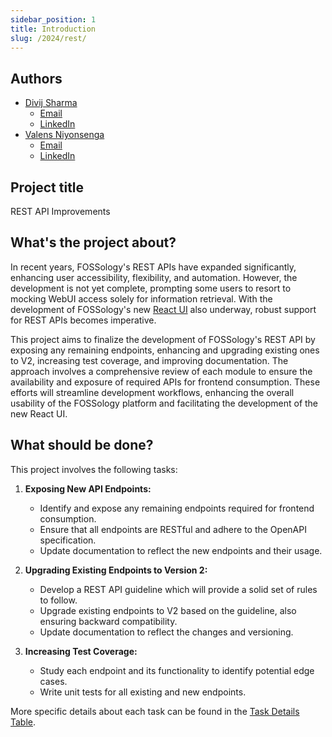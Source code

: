 ```yaml
---
sidebar_position: 1
title: Introduction
slug: /2024/rest/
---
```


<!--
SPDX-License-Identifier: CC-BY-SA-4.0

SPDX-FileCopyrightText: 2024 Divij Sharma <divijs75@gmail.com>
-->

## Authors

- [Divij Sharma](https://github.com/dvjsharma)
  - [Email](mailto:divijs75@gmail.com)
  - [LinkedIn](https://linkedin.com/in/dvjsharma)
- [Valens Niyonsenga](https://github.com/valens200)
  - [Email](mailto:valensniyonsenga2003@gmail.com)
  - [LinkedIn](https://www.linkedin.com/in/valens-niyonsenga-947440228/)

## Project title

REST API Improvements

## What's the project about?

In recent years, FOSSology's REST APIs have expanded significantly, enhancing user accessibility, flexibility, and automation. However, the development is not yet complete, prompting some users to resort to mocking WebUI access solely for information retrieval. With the development of FOSSology's new [React UI](https://github.com/fossology/FOSSologyUI) also underway, robust support for REST APIs becomes imperative.

This project aims to finalize the development of FOSSology's REST API by exposing any remaining endpoints, enhancing and upgrading existing ones to V2, increasing test coverage, and improving documentation. The approach involves a comprehensive review of each module to ensure the availability and exposure of required APIs for frontend consumption. These efforts will streamline development workflows, enhancing the overall usability of the FOSSology platform and facilitating the development of the new React UI.

## What should be done?

This project involves the following tasks:

1. **Exposing New API Endpoints:**

   - Identify and expose any remaining endpoints required for frontend consumption.
   - Ensure that all endpoints are RESTful and adhere to the OpenAPI specification.
   - Update documentation to reflect the new endpoints and their usage.

2. **Upgrading Existing Endpoints to Version 2:**

   - Develop a REST API guideline which will provide a solid set of rules to follow.
   - Upgrade existing endpoints to V2 based on the guideline, also ensuring backward compatibility.
   - Update documentation to reflect the changes and versioning.

3. **Increasing Test Coverage:**
   - Study each endpoint and its functionality to identify potential edge cases.
   - Write unit tests for all existing and new endpoints.

More specific details about each task can be found in the [Task Details Table](https://docs.google.com/document/d/158BZBZ5owLtI-SqD1MIduMy4bR3XLuwm4aDLynoFZAA/edit?usp=sharing).
